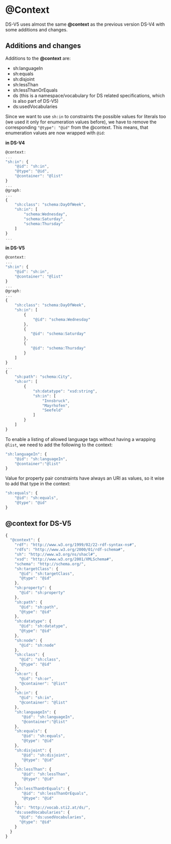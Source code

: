 # @Context

DS-V5 uses almost the same **@context** as the previous version DS-V4 with some additions and changes.

## Additions and changes

Additions to the **@context** are:

* sh:languageIn
* sh:equals
* sh:disjoint
* sh:lessThan
* sh:lessThanOrEquals
* ds \(this is a namespace/vocabulary for DS related specifications, which is also part of DS-V5\)
* ds:usedVocabularies

Since we want to use `sh:in` to constraints the possible values for literals too \(we used it only for enumeration values before\), we have to remove the corresponding `"@type": "@id"` from the @context. This means, that enumeration values are now wrapped with `@id`:

**in DS-V4**

```javascript
@context:
...
"sh:in": {
    "@id": "sh:in",
    "@type": "@id",
    "@container": "@list"
}
...
@graph:
...
{
    "sh:class": "schema:DayOfWeek",
    "sh:in": [
        "schema:Wednesday",
        "schema:Saturday",
        "schema:Thursday"
    ]
}
...
```

**in DS-V5**

```javascript
@context:
...
"sh:in": {
    "@id": "sh:in",
    "@container": "@list"
}
...
@graph:
...
{
    "sh:class": "schema:DayOfWeek",
    "sh:in": [
        {
            "@id": "schema:Wednesday"
        },
        {
           "@id": "schema:Saturday"
        },
        {
           "@id": "schema:Thursday"
        }
    ]
}
...
{
    "sh:path": "schema:City",
    "sh:or": [
        {
            "sh:datatype": "xsd:string",
            "sh:in": [
                "Innsbruck",
                "Mayrhofen",
                "Seefeld"
            ]
        }
    ]
}
```

To enable a listing of allowed language tags without having a wrapping `@list`, we need to add the following to the context:

```javascript
"sh:languageIn": {
    "@id": "sh:languageIn",
    "@container":"@list"
}
```

Value for property pair constraints have always an URI as values, so it wise to add that type in the context:

```javascript
"sh:equals": {
    "@id": "sh:equals",
    "@type": "@id"
}
```

## @context for DS-V5

```javascript
{
  "@context": {
    "rdf": "http://www.w3.org/1999/02/22-rdf-syntax-ns#",
    "rdfs": "http://www.w3.org/2000/01/rdf-schema#",
    "sh": "http://www.w3.org/ns/shacl#",
    "xsd": "http://www.w3.org/2001/XMLSchema#",
    "schema": "http://schema.org/",
    "sh:targetClass": {
      "@id": "sh:targetClass",
      "@type": "@id"
    },
    "sh:property": {
      "@id": "sh:property"
    },
    "sh:path": {
      "@id": "sh:path",
      "@type": "@id"
    },
    "sh:datatype": {
      "@id": "sh:datatype",
      "@type": "@id"
    },
    "sh:node": {
      "@id": "sh:node"
    },
    "sh:class": {
      "@id": "sh:class",
      "@type": "@id"
    },
    "sh:or": {
      "@id": "sh:or",
      "@container": "@list"
    },
    "sh:in": {
      "@id": "sh:in",
      "@container": "@list"
    },
    "sh:languageIn": {
       "@id": "sh:languageIn",
       "@container":"@list"
    },
    "sh:equals": {
       "@id": "sh:equals",
       "@type": "@id"
    },
    "sh:disjoint": {
       "@id": "sh:disjoint",
       "@type": "@id"
    },
    "sh:lessThan": {
       "@id": "sh:lessThan",
       "@type": "@id"
    },
    "sh:lessThanOrEquals": {
       "@id": "sh:lessThanOrEquals",
       "@type": "@id"
    },
    "ds": "http://vocab.sti2.at/ds/",
    "ds:usedVocabularies": {
      "@id": "ds:usedVocabularies",
      "@type": "@id"
    }
  }
}
```

